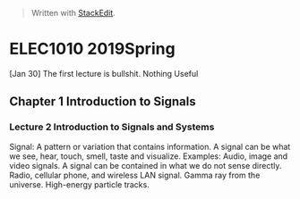 


> Written with [StackEdit](https://stackedit.io/).
# ELEC1010 2019Spring

[Jan 30] The first lecture is bullshit. Nothing Useful

## Chapter 1 Introduction to Signals

### Lecture 2 Introduction to Signals and Systems

Signal: A pattern or variation that contains information. A signal can be what we see, hear, touch, smell, taste and visualize. Examples: Audio, image and video signals.
A signal can be contained in what we do not sense directly. Radio, cellular phone, and wireless LAN signal. Gamma ray from the universe. High-energy particle tracks.


<!--stackedit_data:
eyJoaXN0b3J5IjpbLTkzMTQ1NjMzOCwtODQyNjc2Njk2LDE1MD
Y4ODc3NF19
-->